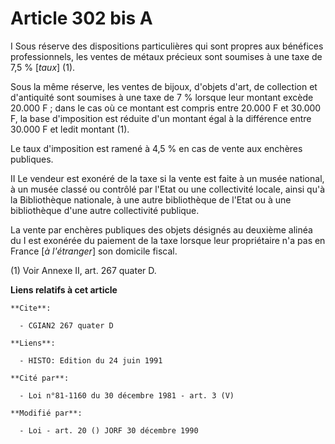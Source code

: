 # Article 302 bis A

I Sous réserve des dispositions particulières qui sont propres aux bénéfices professionnels, les ventes de métaux précieux
sont soumises à une taxe de 7,5 % [*taux*] (1).

Sous la même réserve, les ventes de bijoux, d'objets d'art, de collection et d'antiquité sont soumises à une taxe de 7 %
lorsque leur montant excède 20.000 F ; dans le cas où ce montant est compris entre 20.000 F et 30.000 F, la base d'imposition
est réduite d'un montant égal à la différence entre 30.000 F et ledit montant (1).

Le taux d'imposition est ramené à 4,5 % en cas de vente aux enchères publiques.

II Le vendeur est exonéré de la taxe si la vente est faite à un musée national, à un musée classé ou contrôlé par l'Etat ou
une collectivité locale, ainsi qu'à la Bibliothèque nationale, à une autre bibliothèque de l'Etat ou à une bibliothèque d'une
autre collectivité publique.

La vente par enchères publiques des objets désignés au deuxième alinéa du I est exonérée du paiement de la taxe lorsque leur
propriétaire n'a pas en France [*à l'étranger*] son domicile fiscal.

(1) Voir Annexe II, art. 267 quater D.

**Liens relatifs à cet article**

	**Cite**:

	  - CGIAN2 267 quater D

	**Liens**:

	  - HISTO: Edition du 24 juin 1991

	**Cité par**:

	  - Loi n°81-1160 du 30 décembre 1981 - art. 3 (V)

	**Modifié par**:

	  - Loi - art. 20 () JORF 30 décembre 1990
